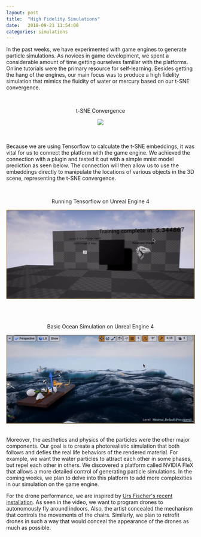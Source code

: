 ```yaml
---
layout: post
title:  "High Fidelity Simulations"
date:   2018-09-21 11:54:00
categories: simulations
---
```


In the past weeks, we have experimented with game engines to generate particle simulations. As novices in game development, we spent a considerable amount of time getting ourselves familiar with the platforms. Online tutorials were the primary resource for self-learning. Besides getting the hang of the engines, our main focus was to produce a high fidelity simulation that mimics the fluidity of water or mercury based on our t-SNE convergence. 

<br/>
<p align="center"> 
 t-SNE Convergence
</p>
<p align="center"> 
  <img src="/assets/images/embeddings.gif">
</p>
<br/>

Because we are using Tensorflow to calculate the t-SNE embeddings, it was vital for us to connect the platform with the game engine. We achieved the connection with a plugin and tested it out with a simple mnist model prediction as seen below. The connection will then allow us to use the embeddings directly to manipulate the locations of various objects in the 3D scene, representing the t-SNE convergence.

<br/>
<p align="center"> 
 Running Tensorflow on Unreal Engine 4
</p>
<p align="center"> 
  <img src="/assets/images/tensorflow.gif">
</p>
<br/>

<br/>
<p align="center"> 
 Basic Ocean Simulation on Unreal Engine 4
</p>
<p align="center"> 
  <img src="/assets/images/ocean.gif">
</p>
<br/>
Moreover, the aesthetics and physics of the particles were the other major components. Our goal is to create a photorealistic simulation that both follows and defies the real life behaviors of the rendered material. For example, we want the water particles to attract each other in some phases, but repel each other in others. We discovered a platform called NVIDIA FleX that allows a more detailed control of generating particle simulations. In the coming weeks, we plan to delve into this platform to add more complexities in our simulation on the game engine. 

For the drone performance, we are inspired by [Urs Fischer's recent installation](https://gagosian.com/exhibitions/2018/urs-fischer-play/). As seen in the video, we want to program drones to autonomously fly around indoors. Also, the artist concealed the mechanism that controls the movements of the chairs. Similarly, we plan to retrofit drones in such a way that would conceal the appearance of the drones as much as possible. 
